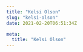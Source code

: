 ```yaml
---
title: "Kelsi Olson"
slug: "kelsi-olson"
date: 2021-02-20T06:51:34Z

meta:
  title: "Kelsi Olson"
---
```


